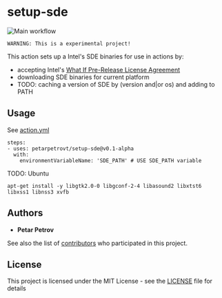 # setup-sde

![Main workflow](https://github.com/petarpetrovt/setup-sde/workflows/Build/badge.svg)

```
WARNING: This is a experimental project!
```

This action sets up a Intel's SDE binaries for use in actions by:

* accepting Intel's [What If Pre-Release License Agreement](https://software.intel.com/protected-download/267266/144917)
* downloading SDE binaries for current platform
* TODO: caching a version of SDE by (version and|or os) and adding to PATH

## Usage

See [action.yml](https://github.com/petarpetrovt/setup-sde/.github/actions/setup-sde/action.yml)

```
steps:
- uses: petarpetrovt/setup-sde@v0.1-alpha
  with:
    environmentVariableName: 'SDE_PATH' # USE SDE_PATH variable
```

TODO: Ubuntu
```
apt-get install -y libgtk2.0-0 libgconf-2-4 libasound2 libxtst6 libxss1 libnss3 xvfb
```

## Authors

* **Petar Petrov**

See also the list of [contributors](https://github.com/SharpPTP/setup-sde/graphs/contributors) who participated in this project.

## License

This project is licensed under the MIT License - see the [LICENSE](LICENSE) file for details
